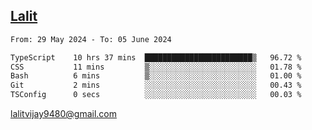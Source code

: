 ## [Lalit](https://lalit.sh)

<!--START_SECTION:waka-->

```txt
From: 29 May 2024 - To: 05 June 2024

TypeScript    10 hrs 37 mins  ████████████████████████▒   96.72 %
CSS           11 mins         ▒░░░░░░░░░░░░░░░░░░░░░░░░   01.78 %
Bash          6 mins          ▒░░░░░░░░░░░░░░░░░░░░░░░░   01.00 %
Git           2 mins          ░░░░░░░░░░░░░░░░░░░░░░░░░   00.43 %
TSConfig      0 secs          ░░░░░░░░░░░░░░░░░░░░░░░░░   00.03 %
```

<!--END_SECTION:waka-->

lalitvijay9480@gmail.com
